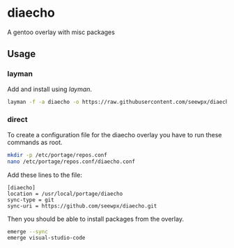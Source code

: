# diaecho
A gentoo overlay with misc packages


## Usage

### layman

Add and install using *layman*.

```bash
layman -f -a diaecho -o https://raw.githubusercontent.com/seewpx/diaecho/master/overlay.xml
```

### direct

To create a configuration file for the diaecho overlay you have to run these commands as root.

```bash
mkdir -p /etc/portage/repos.conf
nano /etc/portage/repos.conf/diaecho.conf
```

Add these lines to the file:

```
[diaecho]
location = /usr/local/portage/diaecho
sync-type = git
sync-uri = https://github.com/seewpx/diaecho.git
```

Then you should be able to install packages from the overlay.

```bash
emerge --sync
emerge visual-studio-code
```
